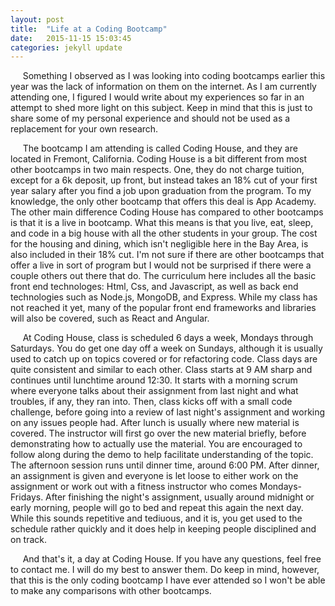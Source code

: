 ```yaml
---
layout: post
title:  "Life at a Coding Bootcamp"
date:   2015-11-15 15:03:45
categories: jekyll update
---
```

&nbsp;&nbsp;&nbsp;&nbsp; Something I observed as I was looking into coding bootcamps earlier this year was the lack of information on them on the internet. As I am currently attending one, I figured I would write about my experiences so far in an attempt to shed more light on this subject. Keep in mind that this is just to share some of my personal experience and should not be used as a replacement for your own research. 

&nbsp;&nbsp;&nbsp;&nbsp; The bootcamp I am attending is called Coding House, and they are located in Fremont, California. Coding House is a bit different from most other bootcamps in two main respects. One, they do not charge tuition, except for a 6k deposit,  up front, but instead takes an 18% cut of your first year salary after you find a job upon graduation from the program. To my knowledge, the only other bootcamp that offers this deal is App Academy. The other main difference Coding House has compared to other bootcamps is that it is a live in bootcamp. What this means is that you live, eat, sleep, and code in a big house with all the other students in your group. The cost for the housing and dining, which isn't negligible here in the Bay Area, is also included in their 18% cut. I'm not sure if there are other bootcamps that offer a live in sort of program but I would not be surprised if there were a couple others out there that do. The curriculum here includes all the basic front end technologes: Html, Css, and Javascript, as well as back end technologies such as Node.js, MongoDB, and Express. While my class has not reached it yet, many of the popular front end frameworks and libraries will also be covered, such as React and Angular. 

&nbsp;&nbsp;&nbsp;&nbsp; At Coding House, class is scheduled 6 days a week, Mondays through Saturdays. You do get one day off a week on Sundays, although it is usually used to catch up on topics covered or for refactoring code. Class days are quite consistent and similar to each other. Class starts at 9 AM sharp and continues until lunchtime around 12:30. It starts with a morning scrum where everyone talks about their assignment from last night and what troubles, if any, they ran into. Then, class kicks off with a small code challenge, before going into a review of last night's assignment and working on any issues people had. After lunch is usually where new material is covered. The instructor will first go over the new material briefly, before demonstrating how to actually use the material. You are encouraged to follow along during the demo to help facilitate understanding of the topic. The afternoon session runs until dinner time, around 6:00 PM. After dinner, an assignment is given and everyone is let loose to either work on the assignment or work out with a fitness instructor who comes Mondays-Fridays. After finishing the night's assignment, usually around midnight or early morning, people will go to bed and repeat this again the next day. While this sounds repetitive and tediuous, and it is, you get used to the schedule rather quickly and it does help in keeping people disciplined and on track. 

&nbsp;&nbsp;&nbsp;&nbsp; And that's it, a day at Coding House. If you have any questions, feel free to contact me. I will do my best to answer them. Do keep in mind, however, that this is the only coding bootcamp I have ever attended so I won't be able to make any comparisons with other bootcamps. 
